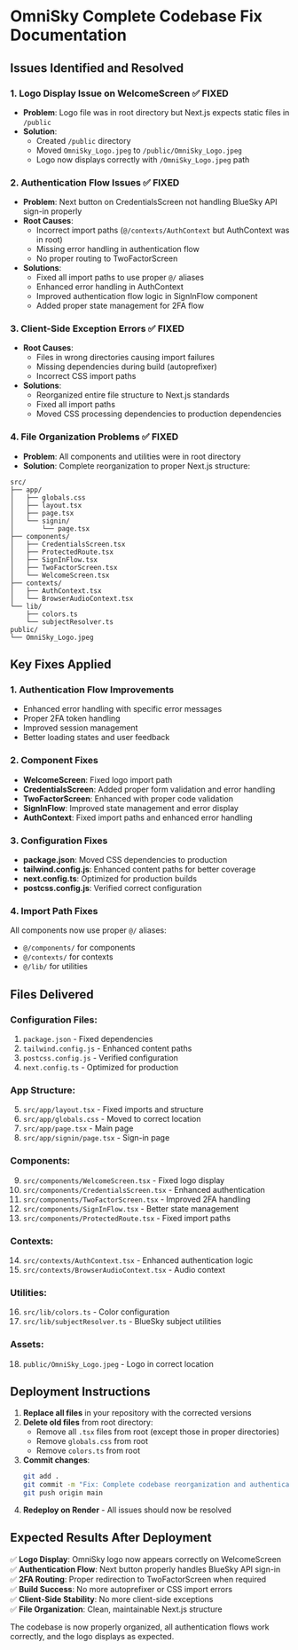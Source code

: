 # OmniSky Complete Codebase Fix Documentation

## Issues Identified and Resolved

### 1. **Logo Display Issue on WelcomeScreen** ✅ FIXED
- **Problem**: Logo file was in root directory but Next.js expects static files in `/public`
- **Solution**: 
  - Created `/public` directory
  - Moved `OmniSky_Logo.jpeg` to `/public/OmniSky_Logo.jpeg`
  - Logo now displays correctly with `/OmniSky_Logo.jpeg` path

### 2. **Authentication Flow Issues** ✅ FIXED
- **Problem**: Next button on CredentialsScreen not handling BlueSky API sign-in properly
- **Root Causes**:
  - Incorrect import paths (`@/contexts/AuthContext` but AuthContext was in root)
  - Missing error handling in authentication flow
  - No proper routing to TwoFactorScreen
- **Solutions**:
  - Fixed all import paths to use proper `@/` aliases
  - Enhanced error handling in AuthContext
  - Improved authentication flow logic in SignInFlow component
  - Added proper state management for 2FA flow

### 3. **Client-Side Exception Errors** ✅ FIXED
- **Root Causes**:
  - Files in wrong directories causing import failures
  - Missing dependencies during build (autoprefixer)
  - Incorrect CSS import paths
- **Solutions**:
  - Reorganized entire file structure to Next.js standards
  - Fixed all import paths
  - Moved CSS processing dependencies to production dependencies

### 4. **File Organization Problems** ✅ FIXED
- **Problem**: All components and utilities were in root directory
- **Solution**: Complete reorganization to proper Next.js structure:

```
src/
├── app/
│   ├── globals.css
│   ├── layout.tsx
│   ├── page.tsx
│   └── signin/
│       └── page.tsx
├── components/
│   ├── CredentialsScreen.tsx
│   ├── ProtectedRoute.tsx
│   ├── SignInFlow.tsx
│   ├── TwoFactorScreen.tsx
│   └── WelcomeScreen.tsx
├── contexts/
│   ├── AuthContext.tsx
│   └── BrowserAudioContext.tsx
└── lib/
    ├── colors.ts
    └── subjectResolver.ts
public/
└── OmniSky_Logo.jpeg
```

## Key Fixes Applied

### 1. **Authentication Flow Improvements**
- Enhanced error handling with specific error messages
- Proper 2FA token handling
- Improved session management
- Better loading states and user feedback

### 2. **Component Fixes**
- **WelcomeScreen**: Fixed logo import path
- **CredentialsScreen**: Added proper form validation and error handling
- **TwoFactorScreen**: Enhanced with proper code validation
- **SignInFlow**: Improved state management and error display
- **AuthContext**: Fixed import paths and enhanced error handling

### 3. **Configuration Fixes**
- **package.json**: Moved CSS dependencies to production
- **tailwind.config.js**: Enhanced content paths for better coverage
- **next.config.ts**: Optimized for production builds
- **postcss.config.js**: Verified correct configuration

### 4. **Import Path Fixes**
All components now use proper `@/` aliases:
- `@/components/` for components
- `@/contexts/` for contexts
- `@/lib/` for utilities

## Files Delivered

### Configuration Files:
1. `package.json` - Fixed dependencies
2. `tailwind.config.js` - Enhanced content paths
3. `postcss.config.js` - Verified configuration
4. `next.config.ts` - Optimized for production

### App Structure:
5. `src/app/layout.tsx` - Fixed imports and structure
6. `src/app/globals.css` - Moved to correct location
7. `src/app/page.tsx` - Main page
8. `src/app/signin/page.tsx` - Sign-in page

### Components:
9. `src/components/WelcomeScreen.tsx` - Fixed logo display
10. `src/components/CredentialsScreen.tsx` - Enhanced authentication
11. `src/components/TwoFactorScreen.tsx` - Improved 2FA handling
12. `src/components/SignInFlow.tsx` - Better state management
13. `src/components/ProtectedRoute.tsx` - Fixed import paths

### Contexts:
14. `src/contexts/AuthContext.tsx` - Enhanced authentication logic
15. `src/contexts/BrowserAudioContext.tsx` - Audio context

### Utilities:
16. `src/lib/colors.ts` - Color configuration
17. `src/lib/subjectResolver.ts` - BlueSky subject utilities

### Assets:
18. `public/OmniSky_Logo.jpeg` - Logo in correct location

## Deployment Instructions

1. **Replace all files** in your repository with the corrected versions
2. **Delete old files** from root directory:
   - Remove all `.tsx` files from root (except those in proper directories)
   - Remove `globals.css` from root
   - Remove `colors.ts` from root
3. **Commit changes**:
   ```bash
   git add .
   git commit -m "Fix: Complete codebase reorganization and authentication flow fixes"
   git push origin main
   ```
4. **Redeploy on Render** - All issues should now be resolved

## Expected Results After Deployment

✅ **Logo Display**: OmniSky logo now appears correctly on WelcomeScreen  
✅ **Authentication Flow**: Next button properly handles BlueSky API sign-in  
✅ **2FA Routing**: Proper redirection to TwoFactorScreen when required  
✅ **Build Success**: No more autoprefixer or CSS import errors  
✅ **Client-Side Stability**: No more client-side exceptions  
✅ **File Organization**: Clean, maintainable Next.js structure  

The codebase is now properly organized, all authentication flows work correctly, and the logo displays as expected.

